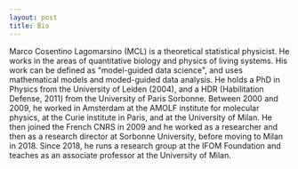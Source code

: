 ```yaml
---
layout: post
title: Bio
---
```


Marco Cosentino Lagomarsino (MCL) is a theoretical statistical physicist. He works in the areas of quantitative biology and physics of living systems. His work can be defined as "model-guided data science", and uses mathematical models and moded-guided data analysis. He holds a PhD in Physics from the University of Leiden (2004), and a HDR (Habilitation Defense, 2011) from the University of Paris Sorbonne. Between 2000 and 2009, he worked in Amsterdam at the AMOLF institute for molecular physics, at the Curie institute in Paris, and at the University of Milan. He then joined the French CNRS in 2009 and he worked as a researcher and then as a research director at Sorbonne University, before moving to Milan in 2018. Since 2018, he runs a research group at the IFOM Foundation and teaches as an associate professor at the University of Milan.


<!---
MCL performed work in several areas of biological physics including chromosome dynamics and organization, single-cell division dynamics, and genome evolution.  His research is characterized by (i) a quantitative approach to fundamental questions in biology, such as cell functioning and genome organization, (ii) interdisciplinary work in direct contact with experimentalists, (iii) a full integration of data analysis and modelling (using tools and concepts from statistical and soft-matter physics), (iv) long-standing symbiotic experimental collaborations.
--->
